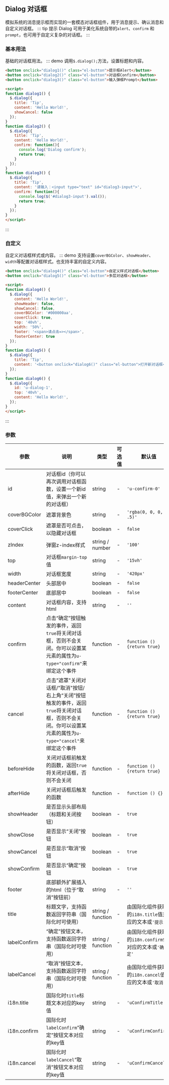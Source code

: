 ## Dialog 对话框
模拟系统的消息提示框而实现的一套模态对话框组件，用于消息提示、确认消息和自定义对话框。
::: tip 提示
Dialog 可用于美化系统自带的`alert`、`confirm` 和`prompt`，也可用于自定义复杂的对话框。
:::

### 基本用法
基础的对话框用法。
::: demo 调用`$.dialog();`方法，设置标题和内容。

```html
<button onclick="dialog1()" class="el-button">提示框Alert</button>
<button onclick="dialog2()" class="el-button">对话框Confirm</button>
<button onclick="dialog3()" class="el-button">输入弹框Prompt</button>

<script>
function dialog1() {
  $.dialog({
    title: 'Tip',
    content: 'Hello World!',
    showCancel: false
  });
}
function dialog2() {
  $.dialog({
    title: 'Tip',
    content: 'Hello World!',
    confirm: function(){
      console.log('Dialog confirm');
      return true;
    }
  });
}
function dialog3() {
  $.dialog({
    title: 'Tip',
    content: '请输入：<input type="text" id="dialog3-input">',
    confirm: function(){
      console.log($('#dialog3-input').val());
      return true;
    }
  });
}
</script>
```
:::

### 自定义
自定义对话框样式或内容。
::: demo 支持设置`coverBGColor`、`showHeader`、`width`等配置对话框样式。也支持丰富的自定义内容。

```html
<button onclick="dialog4()" class="el-button">自定义样式对话框</button>
<button onclick="dialog5()" class="el-button">多层对话框</button>

<script>
function dialog4() {
  $.dialog({
    content: 'Hello World!',
    showHeader: false,
    showCancel: false,
    coverBGColor: '#000000aa',
    coverClick: true,
    top: '40vh',
    width: '50%',
    footer: '<span>请点击=></span>',
    footerCenter: true
  });
}
function dialog5() {
  $.dialog({
    title: 'Tip',
    content: '<button onclick="dialog6()" class="el-button">打开新对话框</button>',
  });
}
function dialog6() {
  $.dialog({
    id: 'u-dialog-1',
    top: '40vh',
    content: 'Hello World!',
  });
}
</script>
```
:::

### 参数
| 参数      | 说明          | 类型      | 可选值                           | 默认值  |
|---------- |-------------- |---------- |--------------------------------  |-------- |
| id     | 对话框id（你可以再次调用对话框函数，设置一个新id值，来弹出一个新的对话框） | string | - | `'u-confirm-0'` |
| coverBGColor | 遮罩背景色 | string | - | `'rgba(0, 0, 0, .5)'` |
| coverClick | 遮罩是否可点击，以隐藏对话框 | boolean | - | `false` |
| zIndex | 弹窗z-index样式 | string / number | - | `'100'` |
| top | 对话框`margin-top`值 | string | - | `'15vh'` |
| width | 对话框宽度 | string | - | `'420px'` |
| headerCenter | 头部居中 | boolean | - | `false` |
| footerCenter | 底部居中 | boolean | - | `false` |
| content | 对话框内容，支持html | string | - | `''` |
| confirm | 点击“确定”按钮触发的事件，返回`true`将关闭对话框，否则不会关闭。你可以设置某元素的属性为`u-type="confirm"`来绑定这个事件 | function | - | `function () {return true}` |
| cancel | 点击"遮罩"关闭对话框/"取消"按钮/右上角“关闭”按钮触发的事件，返回`true`将关闭对话框，否则不会关闭。你可以设置某元素的属性为`u-type="cancel"`来绑定这个事件 | function | - | `function () {return true}` |
| beforeHide | 关闭对话框前触发的函数，返回`true`将关闭对话框，否则不会关闭 | function | - | `function () {return true}` |
| afterHide | 关闭对话框后触发的函数 | function | - | `function () {}` |
| showHeader | 是否显示头部布局（标题和关闭按钮） | boolean | - | `true` |
| showClose | 是否显示“关闭”按钮 | boolean | - | `true` |
| showCancel | 是否显示“取消”按钮 | boolean | - | `true` |
| showConfirm | 是否显示“确定”按钮 | boolean | - | `true` |
| footer | 底部额外扩展插入的html（位于“取消”按钮前） | string | - | `''` |
| title | 标题文字，支持函数返回字符串（国际化时可使用） | string / function | - | 由国际化组件获取的`i18n.title`值对应的文本或`'提示'` |
| labelConfirm | “确定”按钮文本，支持函数返回字符串（国际化时可使用） | string / function | - | 由国际化组件获取的`i18n.confirm`值对应的文本或`'确定'` |
| labelCancel | “取消”按钮文本，支持函数返回字符串（国际化时可使用） | string / function | - | 由国际化组件获取的`i18n.cancel`值对应的文本或`'取消'` |
| i18n.title | 国际化时`title`标题文本对应的key值 | string | - | `'uConfirmTitle'` |
| i18n.confirm | 国际化时`labelConfirm`“确定”按钮文本对应的key值 | string | - | `'uConfirmConfirm'` |
| i18n.cancel | 国际化时`labelCancel`“取消”按钮文本对应的key值 | string | - | `'uConfirmCancel'` |
